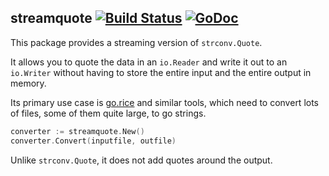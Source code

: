## streamquote [![Build Status](https://travis-ci.org/nkovacs/streamquote.svg?branch=master)](https://travis-ci.org/nkovacs/streamquote) [![GoDoc](https://godoc.org/github.com/nkovacs/streamquote?status.svg)](https://godoc.org/github.com/nkovacs/streamquote)

This package provides a streaming version of `strconv.Quote`.

It allows you to quote the data in an `io.Reader` and write it out to
an `io.Writer` without having to store the entire input
and the entire output in memory.

Its primary use case is [go.rice](https://github.com/GeertJohan/go.rice) and similar tools, which need to
convert lots of files, some of them quite large, to go strings.

```go
converter := streamquote.New()
converter.Convert(inputfile, outfile)
```

Unlike `strconv.Quote`, it does not add quotes around the output.
